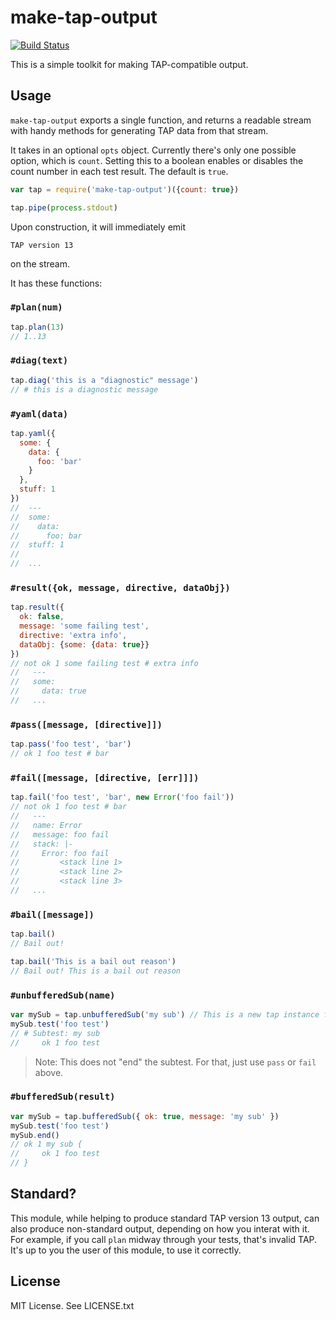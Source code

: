 # make-tap-output

[![Build Status](https://github.com/bengl/make-tap-output/actions/workflows/ci.yml/badge.svg)](https://github.com/bengl/make-tap-output/actions/workflows/ci.yml)

This is a simple toolkit for making TAP-compatible output.

## Usage

`make-tap-output` exports a single function, and returns a readable stream with
handy methods for generating TAP data from that stream.

It takes in an optional `opts` object. Currently there's only one possible
option, which is `count`. Setting this to a boolean enables or disables the
count number in each test result. The default is `true`.

```js
var tap = require('make-tap-output')({count: true})

tap.pipe(process.stdout)
```

Upon construction, it will immediately emit

```
TAP version 13
```

on the stream.

It has these functions:

### `#plan(num)`

```js
tap.plan(13)
// 1..13
```

### `#diag(text)`

```js
tap.diag('this is a "diagnostic" message')
// # this is a diagnostic message
```

### `#yaml(data)`

```js
tap.yaml({
  some: {
    data: {
      foo: 'bar'
    }
  },
  stuff: 1
})
//  ---
//  some:
//    data:
//      foo: bar
//  stuff: 1
//
//  ...
```

### `#result({ok, message, directive, dataObj})`

```js
tap.result({
  ok: false,
  message: 'some failing test',
  directive: 'extra info',
  dataObj: {some: {data: true}}
})
// not ok 1 some failing test # extra info
//   ---
//   some:
//     data: true
//   ...
```

### `#pass([message, [directive]])`

```js
tap.pass('foo test', 'bar')
// ok 1 foo test # bar
```

### `#fail([message, [directive, [err]]])`

```js
tap.fail('foo test', 'bar', new Error('foo fail'))
// not ok 1 foo test # bar
//   ---
//   name: Error
//   message: foo fail
//   stack: |-
//     Error: foo fail
//         <stack line 1>
//         <stack line 2>
//         <stack line 3>
//   ...
```

### `#bail([message])`

```js
tap.bail()
// Bail out!
```

```js
tap.bail('This is a bail out reason')
// Bail out! This is a bail out reason
```

### `#unbufferedSub(name)`

```js
var mySub = tap.unbufferedSub('my sub') // This is a new tap instance for you
mySub.test('foo test')
// # Subtest: my sub
//     ok 1 foo test
```
> Note: This does not "end" the subtest. For that, just use `pass` or `fail`
> above.

### `#bufferedSub(result)`

```js
var mySub = tap.bufferedSub({ ok: true, message: 'my sub' })
mySub.test('foo test')
mySub.end()
// ok 1 my sub {
//     ok 1 foo test
// }
```

## Standard?

This module, while helping to produce standard TAP version 13 output, can also
produce non-standard output, depending on how you interat with it. For example,
if you call `plan` midway through your tests, that's invalid TAP. It's up to you
the user of this module, to use it correctly.

## License

MIT License. See LICENSE.txt

